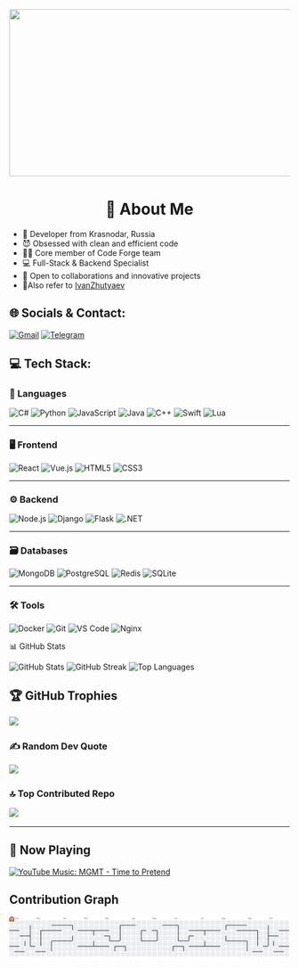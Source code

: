 <div align="left">
  <img src="https://user-images.githubusercontent.com/74038190/212751818-13da6fd2-27ca-45c4-9c64-3940ccfa6fd3.gif" width="600" height="300"/>
</div>

<h1 align="center">💫 About Me</h1>


+ 🥷 Developer from Krasnodar, Russia
+ 😈 Obsessed with clean and efficient code
+ 👨‍💻 Core member of Code Forge team
+ 💻 Full-Stack & Backend Specialist
+ 🚀 Open to collaborations and innovative projects
+ 🤝Also refer to [IvanZhutyaev](https://github.com/IvanZhutyaev)

## 🌐 Socials & Contact:

[![Gmail](https://img.shields.io/badge/Gmail-D14836?style=for-the-badge&logo=gmail&logoColor=white)](mailto:1modder.path1@gmail.com)
[![Telegram](https://img.shields.io/badge/Telegram-2CA5E0?style=for-the-badge&logo=telegram&logoColor=white)](https://t.me/terrifiying)


## 💻 Tech Stack:

### 🧰 Languages

![C#](https://img.shields.io/badge/c%23-%23239120.svg?style=flat&logo=csharp&logoColor=white)
![Python](https://img.shields.io/badge/python-3670A0?style=flat&logo=python&logoColor=ffdd54)
![JavaScript](https://img.shields.io/badge/javascript-%23323330.svg?style=flat&logo=javascript&logoColor=%23F7DF1E)
![Java](https://img.shields.io/badge/java-%23ED8B00.svg?style=flat&logo=openjdk&logoColor=white)
![C++](https://img.shields.io/badge/c++-%2300599C.svg?style=flat&logo=c%2B%2B&logoColor=white)
![Swift](https://img.shields.io/badge/swift-F54A2A?style=flat&logo=swift&logoColor=white)
![Lua](https://img.shields.io/badge/lua-%232C2D72.svg?style=flat&logo=lua&logoColor=white)

---

### 🖥️ Frontend

![React](https://img.shields.io/badge/react-%2320232a.svg?style=flat&logo=react&logoColor=%2361DAFB)
![Vue.js](https://img.shields.io/badge/vue.js-%2335495e.svg?style=flat&logo=vuedotjs&logoColor=%234FC08D)
![HTML5](https://img.shields.io/badge/html5-%23E34F26.svg?style=flat&logo=html5&logoColor=white)
![CSS3](https://img.shields.io/badge/css3-%231572B6.svg?style=flat&logo=css3&logoColor=white)

---

### ⚙️ Backend

![Node.js](https://img.shields.io/badge/node.js-6DA55F?style=flat&logo=node.js&logoColor=white)
![Django](https://img.shields.io/badge/django-%23092E20.svg?style=flat&logo=django&logoColor=white)
![Flask](https://img.shields.io/badge/flask-%23000.svg?style=flat&logo=flask&logoColor=white)
![.NET](https://img.shields.io/badge/.NET-5C2D91?style=flat&logo=.net&logoColor=white)

---

### 🗃️ Databases

![MongoDB](https://img.shields.io/badge/MongoDB-%234ea94b.svg?style=flat&logo=mongodb&logoColor=white)
![PostgreSQL](https://img.shields.io/badge/PostgreSQL-316192?style=flat&logo=postgresql&logoColor=white)
![Redis](https://img.shields.io/badge/redis-%23DD0031.svg?style=flat&logo=redis&logoColor=white)
![SQLite](https://img.shields.io/badge/SQLite-07405E?style=flat&logo=sqlite&logoColor=white)


---

### 🛠️ Tools

![Docker](https://img.shields.io/badge/docker-%230db7ed.svg?style=flat&logo=docker&logoColor=white)
![Git](https://img.shields.io/badge/git-%23F05033.svg?style=flat&logo=git&logoColor=white)
![VS Code](https://img.shields.io/badge/VS%20Code-0078d7.svg?style=flat&logo=visual-studio-code&logoColor=white)
![Nginx](https://img.shields.io/badge/nginx-%23009639.svg?style=flat&logo=nginx&logoColor=white)

📊 GitHub Stats

![GitHub Stats](https://github-readme-stats.vercel.app/api?username=BinaryModder&show_icons=true&theme=radical&hide_border=true)
![GitHub Streak](https://github-readme-streak-stats.herokuapp.com/?user=BinaryModder&theme=radical&hide_border=true)
![Top Languages](https://github-readme-stats.vercel.app/api/top-langs/?username=BinaryModder&layout=compact&theme=radical&hide_border=true)



## 🏆 GitHub Trophies
![](https://github-profile-trophy.vercel.app/?username=BinaryModder&theme=cobalt&no-frame=false&no-bg=true&margin-w=4)

### ✍️ Random Dev Quote
![](https://quotes-github-readme.vercel.app/api?type=vetical&theme=radical)

### 🔝 Top Contributed Repo
![](https://github-contributor-stats.vercel.app/api?username=BinaryModder&limit=5&theme=dark&combine_all_yearly_contributions=true)

---

## 🎵 Now Playing

[![YouTube Music: MGMT - Time to Pretend](https://img.shields.io/badge/YouTube_Music-FF0000?style=for-the-badge&logo=youtube-music&logoColor=white)](https://music.youtube.com/watch?v=B9dSYgd5Elk&si=-UyUOpbzL8kbFdrw)

## Contribution Graph

<picture>
    <source media="(prefers-color-scheme: dark)" srcset="https://raw.githubusercontent.com/BinaryModder/BinaryModder/output/pacman-contribution-graph-dark.svg">
    <source media="(prefers-color-scheme: light)" srcset="https://raw.githubusercontent.com/BinaryModder/BinaryModder/output/pacman-contribution-graph.svg">
    <img alt="pacman contribution graph" src="https://raw.githubusercontent.com/BinaryModder/BinaryModder/output/pacman-contribution-graph.svg">
</picture>
